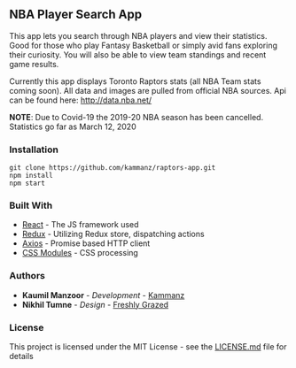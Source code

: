 ## NBA Player Search App

This app lets you search through NBA players and view their statistics. Good for those who play Fantasy Basketball or simply avid fans exploring their curiosity. You will also be able to view team standings and recent game results. 

Currently this app displays Toronto Raptors stats (all NBA Team stats coming soon). All data and images are pulled from official NBA sources. Api can be found here: http://data.nba.net/

**NOTE**: Due to Covid-19 the 2019-20 NBA season has been cancelled. Statistics go far as March 12, 2020

### Installation
```
git clone https://github.com/kammanz/raptors-app.git
npm install 
npm start
```

### Built With

* [React](https://reactjs.org/) - The JS framework used 
* [Redux](https://github.com/reduxjs/react-redux) - Utilizing Redux store, dispatching actions  
* [Axios](https://github.com/axios/axios) - Promise based HTTP client 
* [CSS Modules](https://github.com/css-modules/css-modules) - CSS processing

### Authors

* **Kaumil Manzoor** - *Development* - [Kammanz](http://kammanz.com/)
* **Nikhil Tumne** - *Design* - [Freshly Grazed](http://freshlygrazed.com/)

### License

This project is licensed under the MIT License - see the [LICENSE.md](https://www.mit.edu/~amini/LICENSE.md) file for details
